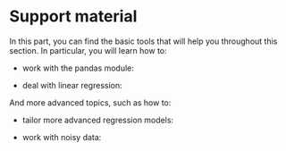 # Support material

In this part, you can find the basic tools that will help you throughout this section. In particular, you will learn how to:
* work with the pandas module: [](dataM:support:pandas) 

* deal with linear regression: [](dataM:support:LinReg) 

And more advanced topics, such as how to:

* tailor more advanced regression models: [](dataM:support:LinRegAdvanced)

* work with noisy data: [](dataM:support:NoisyData)
